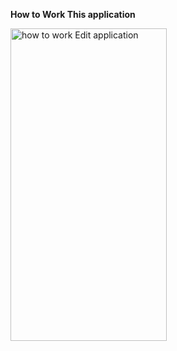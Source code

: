<b><strong>How to Work This application</strong></b>


<img alt="how to work Edit application" width="250" height="500" src="https://media.giphy.com/media/v1.Y2lkPTc5MGI3NjExeTBjNGo2ZTVneWJ2b2tjbmp6ZzZ5YjJqZ3lsMng3eWJkd2x5NGk2YiZlcD12MV9pbnRlcm5hbF9naWZfYnlfaWQmY3Q9Zw/PBMoi2MaR6VbydeG1a/giphy.gif">
